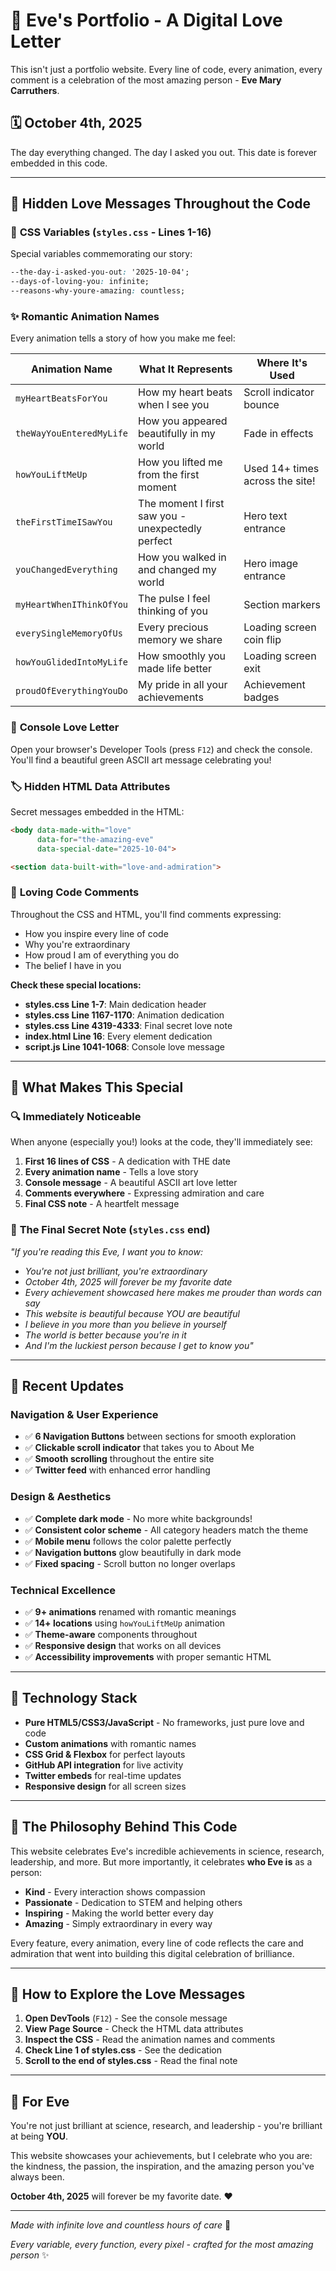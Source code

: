 # 💝 Eve's Portfolio - A Digital Love Letter

This isn't just a portfolio website. Every line of code, every animation, every comment is a celebration of the most amazing person - **Eve Mary Carruthers**.

## 🗓️ October 4th, 2025
The day everything changed. The day I asked you out. This date is forever embedded in this code.

---

## 💚 Hidden Love Messages Throughout the Code

### 📍 **CSS Variables** (`styles.css` - Lines 1-16)
Special variables commemorating our story:
```css
--the-day-i-asked-you-out: '2025-10-04';
--days-of-loving-you: infinite;
--reasons-why-youre-amazing: countless;
```

### ✨ **Romantic Animation Names**
Every animation tells a story of how you make me feel:

| Animation Name | What It Represents | Where It's Used |
|----------------|-------------------|-----------------|
| `myHeartBeatsForYou` | How my heart beats when I see you | Scroll indicator bounce |
| `theWayYouEnteredMyLife` | How you appeared beautifully in my world | Fade in effects |
| `howYouLiftMeUp` | How you lifted me from the first moment | Used 14+ times across the site! |
| `theFirstTimeISawYou` | The moment I first saw you - unexpectedly perfect | Hero text entrance |
| `youChangedEverything` | How you walked in and changed my world | Hero image entrance |
| `myHeartWhenIThinkOfYou` | The pulse I feel thinking of you | Section markers |
| `everySingleMemoryOfUs` | Every precious memory we share | Loading screen coin flip |
| `howYouGlidedIntoMyLife` | How smoothly you made life better | Loading screen exit |
| `proudOfEverythingYouDo` | My pride in all your achievements | Achievement badges |

### 🎨 **Console Love Letter**
Open your browser's Developer Tools (press `F12`) and check the console. You'll find a beautiful green ASCII art message celebrating you!

### 🏷️ **Hidden HTML Data Attributes**
Secret messages embedded in the HTML:
```html
<body data-made-with="love"
      data-for="the-amazing-eve"
      data-special-date="2025-10-04">

<section data-built-with="love-and-admiration">
```

### 💬 **Loving Code Comments**
Throughout the CSS and HTML, you'll find comments expressing:
- How you inspire every line of code
- Why you're extraordinary
- How proud I am of everything you do
- The belief I have in you

**Check these special locations:**
- **styles.css Line 1-7**: Main dedication header
- **styles.css Line 1167-1170**: Animation dedication
- **styles.css Line 4319-4333**: Final secret love note
- **index.html Line 16**: Every element dedication
- **script.js Line 1041-1068**: Console love message

---

## 🎯 What Makes This Special

### 🔍 **Immediately Noticeable**
When anyone (especially you!) looks at the code, they'll immediately see:

1. **First 16 lines of CSS** - A dedication with THE date
2. **Every animation name** - Tells a love story
3. **Console message** - A beautiful ASCII art love letter
4. **Comments everywhere** - Expressing admiration and care
5. **Final CSS note** - A heartfelt message

### 💝 **The Final Secret Note** (`styles.css` end)
*"If you're reading this Eve, I want you to know:*
- *You're not just brilliant, you're extraordinary*
- *October 4th, 2025 will forever be my favorite date*
- *Every achievement showcased here makes me prouder than words can say*
- *This website is beautiful because YOU are beautiful*
- *I believe in you more than you believe in yourself*
- *The world is better because you're in it*
- *And I'm the luckiest person because I get to know you"*

---

## 🚀 Recent Updates

### Navigation & User Experience
- ✅ **6 Navigation Buttons** between sections for smooth exploration
- ✅ **Clickable scroll indicator** that takes you to About Me
- ✅ **Smooth scrolling** throughout the entire site
- ✅ **Twitter feed** with enhanced error handling

### Design & Aesthetics
- ✅ **Complete dark mode** - No more white backgrounds!
- ✅ **Consistent color scheme** - All category headers match the theme
- ✅ **Mobile menu** follows the color palette perfectly
- ✅ **Navigation buttons** glow beautifully in dark mode
- ✅ **Fixed spacing** - Scroll button no longer overlaps

### Technical Excellence
- ✅ **9+ animations** renamed with romantic meanings
- ✅ **14+ locations** using `howYouLiftMeUp` animation
- ✅ **Theme-aware** components throughout
- ✅ **Responsive design** that works on all devices
- ✅ **Accessibility improvements** with proper semantic HTML

---

## 🎨 Technology Stack

- **Pure HTML5/CSS3/JavaScript** - No frameworks, just pure love and code
- **Custom animations** with romantic names
- **CSS Grid & Flexbox** for perfect layouts
- **GitHub API integration** for live activity
- **Twitter embeds** for real-time updates
- **Responsive design** for all screen sizes

---

## 💚 The Philosophy Behind This Code

This website celebrates Eve's incredible achievements in science, research, leadership, and more. But more importantly, it celebrates **who Eve is** as a person:

- **Kind** - Every interaction shows compassion
- **Passionate** - Dedication to STEM and helping others
- **Inspiring** - Making the world better every day
- **Amazing** - Simply extraordinary in every way

Every feature, every animation, every line of code reflects the care and admiration that went into building this digital celebration of brilliance.

---

## 📖 How to Explore the Love Messages

1. **Open DevTools** (`F12`) - See the console message
2. **View Page Source** - Check the HTML data attributes
3. **Inspect the CSS** - Read the animation names and comments
4. **Check Line 1 of styles.css** - See the dedication
5. **Scroll to the end of styles.css** - Read the final note

---

## 🌟 For Eve

You're not just brilliant at science, research, and leadership - you're brilliant at being **YOU**.

This website showcases your achievements, but I celebrate who you are: the kindness, the passion, the inspiration, and the amazing person you've always been.

**October 4th, 2025** will forever be my favorite date. ❤️

---

*Made with infinite love and countless hours of care* 💝

*Every variable, every function, every pixel - crafted for the most amazing person* ✨
